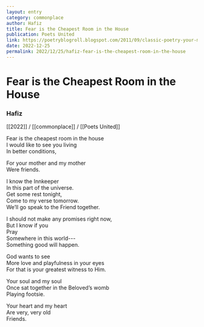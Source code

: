 ```yaml
---
layout: entry
category: commonplace
author: Hafiz
title: Fear is the Cheapest Room in the House
publication: Poets United
link: https://poetryblogroll.blogspot.com/2011/09/classic-poetry-your-mother-and-my.html
date: 2022-12-25
permalink: 2022/12/25/hafiz-fear-is-the-cheapest-room-in-the-house
---
```


# Fear is the Cheapest Room in the House

### Hafiz

[[2022]] / [[commonplace]] / [[Poets United]]

Fear is the cheapest room in the house
<br>I would like to see you living
<br>In better conditions,

For your mother and my mother
<br>Were friends.

I know the Innkeeper
<br>In this part of the universe.
<br>Get some rest tonight,
<br>Come to my verse tomorrow.
<br>We’ll go speak to the Friend together.

I should not make any promises right now,
<br>But I know if you
<br>Pray
<br>Somewhere in this world---
<br>Something good will happen.

God wants to see
<br>More love and playfulness in your eyes
<br>For that is your greatest witness to Him.

Your soul and my soul
<br>Once sat together in the Beloved’s womb
<br>Playing footsie.

Your heart and my heart
<br>Are very, very old
<br>Friends.
